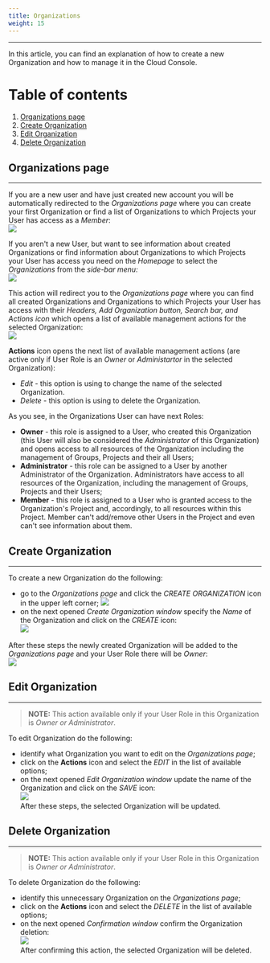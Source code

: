 ```yaml
---
title: Organizations
weight: 15
---
```

___
In this article, you can find an explanation of how to create a new Organization and how to manage it in the Cloud Console.

# Table of contents
1. [Organizations page](#organizations-page)
2. [Create Organization](#create-organization)
3. [Edit Organization](#edit-organization)
4. [Delete Organization](#delete-organization)

## Organizations page
___ 
If you are a new user and have just created new account you will be automatically redirected to the *Organizations page* where you can create your first Organization or find a list of Organizations to which Projects your User has access as a *Member*:  
![](../../assets/images/organizations/1-org.png?classes=border,shadow)  

If you aren't a new User, but want to see information about created Organizations or find information about Organizations to which Projects your User has access you need on the *Homepage* to select the *Organizations* from the *side-bar menu:*  
![](../../assets/images/organizations/2-org.png?classes=border,shadow)  

This action will redirect you to the *Organizations page* where you can find all created Organizations and Organizations to which Projects your User has access with their *Headers, Add Organization button, Search bar, and Actions icon* which opens a list of available management actions for the selected Organization:  
![](../../assets/images/organizations/3-org.png?classes=border,shadow)  

**Actions** icon opens the next list of available management actions (are active only if User Role is an *Owner* or *Administartor* in the selected Organization):  
- *Edit* - this option is using to change the name of the selected Organization.  
- *Delete* - this option is using to delete the Organization.  

As you see, in the Organizations User can have next Roles:  
- **Owner** - this role is assigned to a User, who created this Organization (this User will also be considered the *Administrator* of this Organization) and opens access to all resources of the Organization including the management of Groups, Projects and their all Users;  
- **Administrator** - this role can be assigned to a User by another Administrator of the Organization. Administrators have access to all resources of the Organization, including the management of Groups, Projects and their Users;  
- **Member** - this role is assigned to a User who is granted access to the Organization's Project and, accordingly, to all resources within this Project. Member can't add/remove other Users in the Project and even can't see information about them.  

## Create Organization 
___
To create a new Organization do the following:  
- go to the *Organizations page* and click the *CREATE ORGANIZATION* icon in the upper left corner; 
![](../../assets/images/organizations/4-org.png?classes=border,shadow)   
- on the next opened *Create Organization window* specify the *Name* of the Organization and click on the *CREATE* icon:  
![](../../assets/images/organizations/5-org.png?classes=border,shadow)  

After these steps the newly created Organization will be added to the *Organizations page* and your User Role there will be *Owner*:  
![](../../assets/images/organizations/6-org.png?classes=border,shadow)  

## Edit Organization
___
>**NOTE:** This action available only if your User Role in this Organization is *Owner or Administrator*.

To edit Organization do the following:
- identify what Organization you want to edit on the *Organizations page*;   
- click on the **Actions** icon and select the *EDIT* in the list of available options;    
- on the next opened *Edit Organization window* update the name of the Organization and click on the *SAVE* icon:    
![](../../assets/images/organizations/20-org.png?classes=border,shadow)     
After these steps, the selected Organization will be updated.

## Delete Organization
___
>**NOTE:** This action available only if your User Role in this Organization is *Owner or Administrator*.

To delete Organization do the following:
- identify this unnecessary Organization on the *Organizations page*;   
- click on the **Actions** icon and select the *DELETE* in the list of available options;    
- on the next opened *Confirmation window* confirm the Organization deletion:    
![](../../assets/images/organizations/19-org.png?classes=border,shadow)     
After confirming this action, the selected Organization will be deleted.

